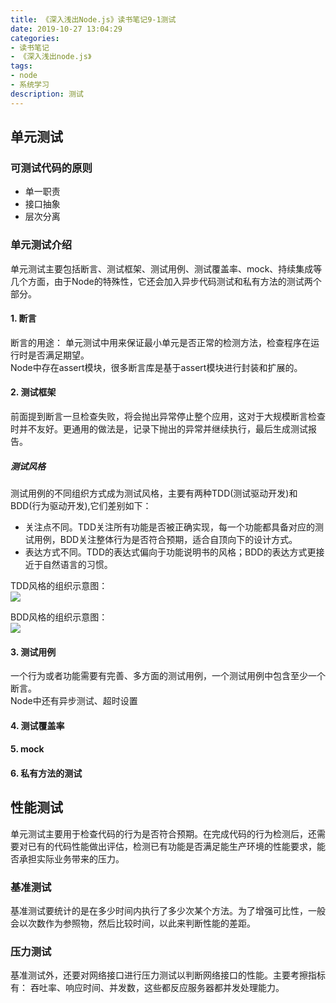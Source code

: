 ```yaml
---
title: 《深入浅出Node.js》读书笔记9-1测试
date: 2019-10-27 13:04:29
categories:
- 读书笔记
- 《深入浅出node.js》
tags:
- node
- 系统学习
description: 测试
---
```

## 单元测试
### 可测试代码的原则
- 单一职责
- 接口抽象
- 层次分离

### 单元测试介绍
单元测试主要包括断言、测试框架、测试用例、测试覆盖率、mock、持续集成等几个方面，由于Node的特殊性，它还会加入异步代码测试和私有方法的测试两个部分。

#### 1. 断言
断言的用途： 单元测试中用来保证最小单元是否正常的检测方法，检查程序在运行时是否满足期望。   
Node中存在assert模块，很多断言库是基于assert模块进行封装和扩展的。

#### 2. 测试框架
前面提到断言一旦检查失败，将会抛出异常停止整个应用，这对于大规模断言检查时并不友好。更通用的做法是，记录下抛出的异常并继续执行，最后生成测试报告。

##### 测试风格
测试用例的不同组织方式成为测试风格，主要有两种TDD(测试驱动开发)和BDD(行为驱动开发),它们差别如下：
- 关注点不同。TDD关注所有功能是否被正确实现，每一个功能都具备对应的测试用例，BDD关注整体行为是否符合预期，适合自顶向下的设计方式。
- 表达方式不同。TDD的表达式偏向于功能说明书的风格；BDD的表达方式更接近于自然语言的习惯。    

TDD风格的组织示意图：   
![](http://img.aisss.top/Foq50BPXwGgMCD64pL_xc0y9szRc)

BDD风格的组织示意图：   
![](http://img.aisss.top/FhsB4PnUoQ3XgcZsRS1HeANSBPKk)

#### 3. 测试用例
一个行为或者功能需要有完善、多方面的测试用例，一个测试用例中包含至少一个断言。      
Node中还有异步测试、超时设置

#### 4. 测试覆盖率

#### 5. mock

#### 6. 私有方法的测试

## 性能测试
单元测试主要用于检查代码的行为是否符合预期。在完成代码的行为检测后，还需要对已有的代码性能做出评估，检测已有功能是否满足能生产环境的性能要求，能否承担实际业务带来的压力。

### 基准测试
基准测试要统计的是在多少时间内执行了多少次某个方法。为了增强可比性，一般会以次数作为参照物，然后比较时间，以此来判断性能的差距。

### 压力测试
基准测试外，还要对网络接口进行压力测试以判断网络接口的性能。主要考擦指标有： 吞吐率、响应时间、并发数，这些都反应服务器都并发处理能力。
